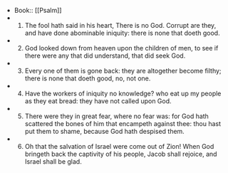 - Book:: [[Psalm]]
- 1. The fool hath said in his heart, There is no God. Corrupt are they, and have done abominable iniquity: there is none that doeth good.
- 2. God looked down from heaven upon the children of men, to see if there were any that did understand, that did seek God.
- 3. Every one of them is gone back: they are altogether become filthy; there is none that doeth good, no, not one.
- 4. Have the workers of iniquity no knowledge? who eat up my people as they eat bread: they have not called upon God.
- 5. There were they in great fear, where no fear was: for God hath scattered the bones of him that encampeth against thee: thou hast put them to shame, because God hath despised them.
- 6. Oh that the salvation of Israel were come out of Zion! When God bringeth back the captivity of his people, Jacob shall rejoice, and Israel shall be glad.
